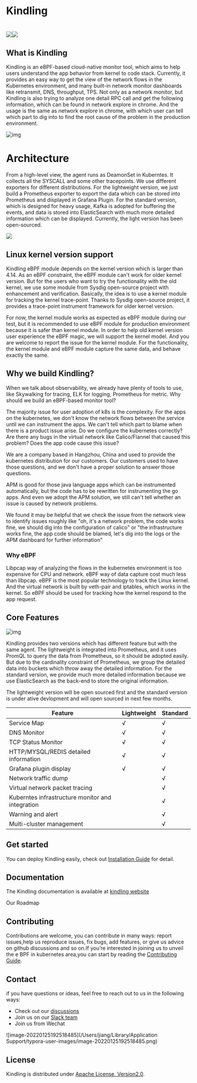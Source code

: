 # Kindling

# [![](https://img.shields.io/badge/license-Apache2.0-blue.svg)](https://github.com/Kindling-project/kindling/blob/main/LICENSE)[![](https://img.shields.io/badge/docs-latest-green.svg)](http://www.kindling.space:33215/project-1/)

## What is Kindling

Kindling is an eBPF-based cloud-native monitor tool, which aims to help users understand the app behavior from kernel to code stack. Currently, it provides an easy way to get the view of the network flows in the Kubernetes environment, and many built-in network monitor dashboards like retransmit, DNS, throughput, TPS. Not only as a network monitor, but Kindling is also trying to analyze one detail RPC call and get the following information, which can be found in network explore in chrome. And the usage is the same as network explore in chrome, with which user can tell which part to dig into to find the root cause of the problem in the production environment. 

![img](https://cdn.nlark.com/yuque/0/2021/png/749988/1633767195234-af2913c4-75d7-447d-99bb-bd1d815883ae.png)

# Architecture

From a high-level view, the agent runs as DeamonSet in Kuberntes. It collects all the SYSCALL and some other tracepoints. We use different exporters for different distributions. For the lightweight version, we just build a Prometheus exporter to export the data which can be stored into Prometheus and displayed in Grafana Plugin. For the standard version, which is designed for heavy usage, Kafka is adopted for buffering the events, and data is stored into ElasticSearch with much more detailed information which can be displayed. Currently, the light version has been open-sourced. 

![](https://cdn.nlark.com/yuque/0/2021/png/749988/1636076970508-2aa15679-2ab7-4f82-bd58-2ce3832b4550.png)

## Linux kernel version support

Kindling eBPF module depends on the kernel version which is larger than 4.14. As an eBPF constraint,  the eBPF module can't work for older kernel version. But for the users who want to try the functionality with the old kernel, we use some module from Sysdig open-source project with enhancement and verification. Basically, the idea is to use a kernel module for tracking the kernel trace-point. Thanks to Sysdig open-source project, it provides a trace-point instrument framework for older kernel version. 

For now, the kernel module works as expected as eBPF module during our test, but it is recommended to use eBPF module for production environment because it is safer than kernel module. In order to help old kernel version user experience the eBPF magic, we will support the kernel model. And you are welcome to report the issue for the kernel module. For the functionality, the kernel module and eBPF module capture the same data, and behave exactly the same.   

## Why we build Kindling?

When we talk about observability, we already have plenty of tools to use, like Skywalking for tracing, ELK for logging, Prometheus for metric. Why should we build an eBPF-based monitor tool?

The majority issue for user adoption of k8s is the complexity. For the apps on the kubernetes, we don't know the network flows between the service until we can instrument the apps. We can't tell which part to blame when there is a product issue arise. Do we configure the kubernetes correctly? Are there any bugs in the virtual network like Calico/Flannel that caused this problem? Does the app code cause this issue?

We are a company based in Hangzhou, China and used to provide the kubernetes distribution for our customers. Our customers used to have those questions, and we don't have a proper solution to answer those questions.

APM is good for those java language apps which can be instrumented automatically, but the code has to be rewritten for instrumenting the go apps. And even we adopt the APM solution, we still can't tell whether an issue is caused by network problems.

We found it may be helpful that we check the issue from the network view to identify issues roughly like "oh, it's a network problem, the code works fine, we should dig into the configuration of calico" or "the infrastructure works fine, the app code should be blamed, let's dig into the logs or the APM dashboard for further information" 

### Why eBPF

Libpcap way of analyzing the flows in the kubernetes environment is too expensive for CPU and network. eBPF way of data capture cost much less than libpcap. eBPF is the most popular technology to track the Linux kernel. And the virtual network is built by veth-pair and iptables, which works in the kernel. So eBPF should be used for tracking how the kernel respond to the app request.

## Core Features

![img](https://cdn.nlark.com/yuque/0/2022/png/749988/1642572876088-c26396ac-e7bb-44e7-ae0c-cc96f3344cd8.png)

Kindling provides two versions which has different feature but with the same agent. The lightweight is integrated into Prometheus, and it uses PromQL to query the data from Prometheus, so it should be adopted easily. But due to the cardinality constraint of Prometheus, we group the detailed data into buckets which throw away the detailed information. For the standard version, we provide much more detailed information because we use ElasticSearch as the back-end to store the original information. 

The lightweight version will be open sourced first and the standard version is under ative devlopment and will open sourced in next few months. 

| Feature                                          | Lightweight | Standard |
| ------------------------------------------------ | ----------- | -------- |
| Service Map                                      | √           | √        |
| DNS Monitor                                      | √           | √        |
| TCP Status Monitor                               | √           | √        |
| HTTP/MYSQL/REDIS detailed information            | √           | √        |
| Grafana plugin display                           | √           | √        |
| Network traffic dump                             |             | √        |
| Virtual network packet  tracing                  |             | √        |
| Kuberntes infrastructure monitor and integration |             | √        |
| Warning and alert                                |             | √        |
| Multi-cluster management                         |             | √        |

## Get started

You can deploy Kindling easily, check out [Installation Guide](Installation/Installation.md) for detail.

## Documentation

The Kindling documentation is available at [kindling website]( http://www.kindling.space:33215/project-1/)

Our Roadmap

## Contributing 

Contributions are welcome, you can contribute in many ways: report issues,help us reproduce issues, fix bugs, add features, or give us advice on github discussions and so on.If you’re interested in joining us to unveil the e BPF  in kubernetes area,you can start by reading the [Contributing Guide](https://github.com/Kindling-project/kindling/blob/main/CONTRIBUTING.md).

## Contact

if  you have questions or ideas, feel free to reach out to us in the following ways:

- Check out our [discussions](https://github.com/Kindling-project/kindling/discussions)
- Join us on our [Slack team](https://kindling-world.slack.com/join/shared_invite/zt-12bdv5kbn-HPajCjB0_CmuvXw~4t_lAw#/shared-invite/email)
-  Join us from Wechat

![image-20220125192518485](/Users/jiang/Library/Application Support/typora-user-images/image-20220125192518485.png)

## License

Kindling is distributed under [Apache License, Version2.0](https://github.com/Kindling-project/kindling/blob/main/LICENSE).

